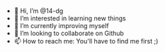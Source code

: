 - 👋 Hi, I’m @14-dg
- 👀 I’m interested in learning new things
- 🌱 I’m currently improving myself
- 💞️ I’m looking to collaborate on Github
- 📫 How to reach me: You'll have to find me first ;)

<!---
14-dg/14-dg is a ✨ special ✨ repository because its `README.md` (this file) appears on your GitHub profile.
You can click the Preview link to take a look at your changes.
--->
